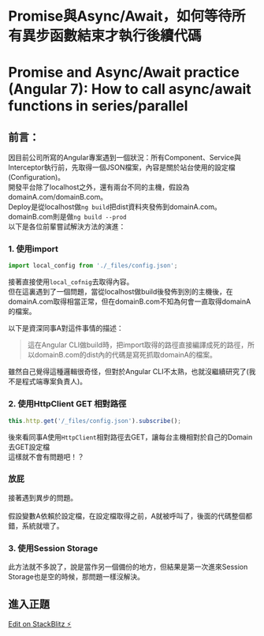 Promise與Async/Await，如何等待所有異步函數結束才執行後續代碼
=
Promise and Async/Await practice (Angular 7): How to call async/await functions in series/parallel
=
## 前言：<br>
因目前公司所寫的Angular專案遇到一個狀況：所有Component、Service與Interceptor執行前，先取得一個JSON檔案，內容是關於站台使用的設定檔(Configuration)。<br>
開發平台除了localhost之外，還有兩台不同的主機，假設為domainA.com/domainB.com。<br>
Deploy是從localhost做`ng build`把dist資料夾發佈到domainA.com。<br>
domainB.com則是做`ng build --prod`<br>
以下是各位前輩嘗試解決方法的演進：

### 1. 使用import
```javascript
import local_config from './_files/config.json';
```
接著直接使用`local_cofnig`去取得內容。<br>
但在這裏遇到了一個問題，當從localhost做build後發佈到別的主機後，在domainA.com取得相當正常，但在domainB.com不知為何會一直取得domainA的檔案。<br>

以下是資深同事A對這件事情的描述：<br>
> 這在Angular CLI做build時，把import取得的路徑直接編譯成死的路徑，所以domainB.com的dist內的代碼是寫死抓取domainA的檔案。

雖然自己覺得這種邏輯很奇怪，但對於Angular CLI不太熟，也就沒繼續研究了(我不是程式端專案負責人)。
### 2. 使用HttpClient GET 相對路徑
```javascript
this.http.get('/_files/config.json').subscribe();
```
後來看同事A使用`HttpClient`相對路徑去GET，讓每台主機相對於自己的Domain去GET設定檔<br>
這樣就不會有問題吧！？
### 放屁
接著遇到異步的問題。<br>
<br>
假設變數A依賴於設定檔，在設定檔取得之前，A就被呼叫了，後面的代碼整個都錯，系統就壞了。
### 3. 使用Session Storage
此方法就不多說了，說是當作另一個備份的地方，但結果是第一次進來Session Storage也是空的時候，那問題一樣沒解決。
## 進入正題


[Edit on StackBlitz ⚡️](https://stackblitz.com/edit/angular-parallel-practice)
